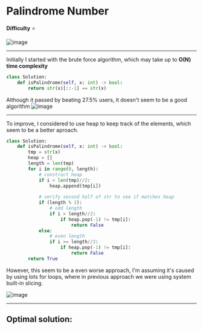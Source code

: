 # Palindrome Number

**Difficulty** :star:

![image](https://user-images.githubusercontent.com/53313027/167973518-d5acb59f-e0ef-4025-92b9-4d7d55a9881b.png)

---
Initially I started with the brute force algorithm, which may take up to **O(N) time complexity**
```python
class Solution:
    def isPalindrome(self, x: int) -> bool:
        return str(x)[::-1] == str(x)
```

Although it passed by beating 27.5% users, it doesn't seem to be a good algorithm
![image](https://user-images.githubusercontent.com/53313027/167973738-03b78bee-c943-4733-908d-9647ef910a0b.png)

---

To improve, I considered to use heap to keep track of the elements, which seem to be a better aproach.

``` python
class Solution:
    def isPalindrome(self, x: int) -> bool:
        tmp = str(x)
        heap = []
        length = len(tmp)
        for i in range(0, length):
            # construct heap
            if i < len(tmp)//2:            
                heap.append(tmp[i])
            
            # verify second half of str to see if matches heap
            if (length % 2):
                # odd length
                if i > length//2:
                    if heap.pop(-1) != tmp[i]:
                        return False
            else:
                # even length
                if i >= length//2:
                    if heap.pop(-1) != tmp[i]:
                        return False
        return True
```

However, this seem to be a even worse approach, I'm assuming it's caused by using lots for loops, where in previous approach we were using system built-in slicing.

![image](https://user-images.githubusercontent.com/53313027/167974860-31558c0d-da59-4f5f-9e26-05ee23acab08.png)


---

## Optimal solution:



